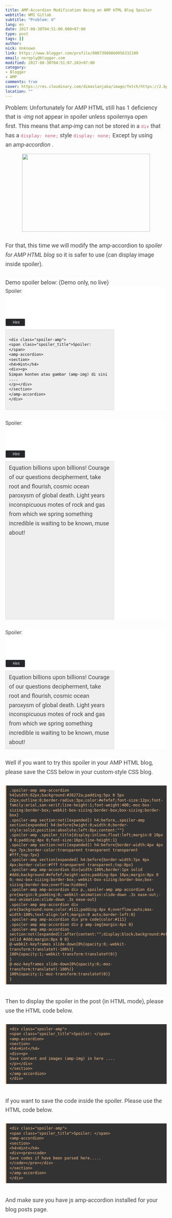 ```yaml
---
title: AMP-Accordion Modification Being an AMP HTML Blog Spoiler
webtitle: WMI Gitlab
subtitle: "Problem: U"
lang: en
date: 2017-08-30T04:51:00.000+07:00
type: post
tags: []
author:
nick: Unknown
link: https://www.blogger.com/profile/00073980860956332189
email: noreply@blogger.com
modified: 2017-08-30T04:51:07.263+07:00
category:
- Blogger
- AMP
comments: true
cover: https://res.cloudinary.com/dimaslanjaka/image/fetch/https://2.bp.blogspot.com/-O64Ll2AclHg/WIkzI-RSWBI/AAAAAAAApSw/w4xT5nifRPg3eClN6qphPIe2cVc-o971QCLcB/w1100/amp-accordion.jpg
location: ""
---
```


<span class="notranslate" style="background-color: white; color: #444444; font-family: &quot;roboto&quot; , &quot;arial&quot; , sans-serif; font-size: 18px; line-height: 28.7999992370605px;">Problem: U</span><span class="notranslate" style="background-color: white; color: #444444; font-family: &quot;roboto&quot; , &quot;arial&quot; , sans-serif; font-size: 18px; line-height: 28.7999992370605px;">nfortunately for AMP HTML still has 1 deficiency that is&nbsp;<i>-img</i>&nbsp;not appear in spoiler unless spoilernya open first.&nbsp;</span><span class="notranslate" style="background-color: white; color: #444444; font-family: &quot;roboto&quot; , &quot;arial&quot; , sans-serif; font-size: 18px; line-height: 28.7999992370605px;">This means that&nbsp;<i>amp-img</i>&nbsp;can not be stored in a&nbsp;<code style="color: #bc587e; font-family: Consolas, Monaco, 'Andale Mono', monospace; font-size: 14px; line-height: 1.3em; white-space: initial; word-break: normal; word-spacing: normal;">div</code>&nbsp;that has a&nbsp;<code style="color: #bc587e; font-family: Consolas, Monaco, 'Andale Mono', monospace; font-size: 14px; line-height: 1.3em; white-space: initial; word-break: normal; word-spacing: normal;">display: none;</code>&nbsp;style&nbsp;<code style="color: #bc587e; font-family: Consolas, Monaco, 'Andale Mono', monospace; font-size: 14px; line-height: 1.3em; white-space: initial; word-break: normal; word-spacing: normal;">display: none;</code></span><span style="background-color: white; color: #444444; font-family: &quot;roboto&quot; , &quot;arial&quot; , sans-serif; font-size: 18px; line-height: 28.7999992370605px;">&nbsp;</span><span class="notranslate" style="background-color: white; color: #444444; font-family: &quot;roboto&quot; , &quot;arial&quot; , sans-serif; font-size: 18px; line-height: 28.7999992370605px;">Except by using an&nbsp;<i>amp-accordion</i>&nbsp;.</span><span style="background-color: white; color: #444444; font-family: &quot;roboto&quot; , &quot;arial&quot; , sans-serif; font-size: 18px; line-height: 28.7999992370605px;">&nbsp;</span><br><div class="separator" style="clear: both; text-align: center;"><a href="https://res.cloudinary.com/dimaslanjaka/image/fetch/https://2.bp.blogspot.com/-O64Ll2AclHg/WIkzI-RSWBI/AAAAAAAApSw/w4xT5nifRPg3eClN6qphPIe2cVc-o971QCLcB/w1100/amp-accordion.jpg" imageanchor="1" style="margin-left: 1em; margin-right: 1em;" rel="noopener noreferer nofollow"><img border="0" height="243" src="https://res.cloudinary.com/dimaslanjaka/image/fetch/https://2.bp.blogspot.com/-O64Ll2AclHg/WIkzI-RSWBI/AAAAAAAApSw/w4xT5nifRPg3eClN6qphPIe2cVc-o971QCLcB/w1100/amp-accordion.jpg" width="400"></a></div><br style="background-color: white; color: #444444; font-family: Roboto, Arial, sans-serif; font-size: 18px; line-height: 28.7999992370605px;"><span class="notranslate" style="background-color: white; color: #444444; font-family: &quot;roboto&quot; , &quot;arial&quot; , sans-serif; font-size: 18px; line-height: 28.7999992370605px;">For that, this time we will modify the&nbsp;amp-accordion&nbsp;to&nbsp;<i>spoiler for AMP HTML blog</i>&nbsp;so it is safer to use (can display image inside spoiler).</span><span style="background-color: white; color: #444444; font-family: &quot;roboto&quot; , &quot;arial&quot; , sans-serif; font-size: 18px; line-height: 28.7999992370605px;">&nbsp;</span><br><br style="background-color: white; color: #444444; font-family: Roboto, Arial, sans-serif; font-size: 18px; line-height: 28.7999992370605px;"><span class="notranslate" style="background-color: white; color: #444444; font-family: &quot;roboto&quot; , &quot;arial&quot; , sans-serif; font-size: 18px; line-height: 28.7999992370605px;">Demo spoiler below: (Demo</span><span style="background-color: white; color: #444444; font-family: &quot;roboto&quot; , &quot;arial&quot; , sans-serif; font-size: 18px; line-height: 28.7999992370605px;">&nbsp;only, no live)</span><br><div class="spoiler-amp" style="background-color: white; color: #444444; font-family: Roboto, Arial, sans-serif; font-size: 18px; line-height: 28.7999992370605px;"><span class="notranslate"><span class="spoiler_title" style="display: inline; float: left; font-size: 16px; line-height: 1; margin: 0px 10px 0px 0px; padding: 4px 0px;">Spoiler:</span></span><amp-accordion class="i-amphtml-element i-amphtml-layout-container i-amphtml-layout" role="tablist" style="display: block; margin: 0px; position: relative;"></amp-accordion><br><br><br><section expanded="" style="float: none !important; margin: 0px;"><h4 aria-controls="_AMP_content_0" aria-expanded="true" class="i-amphtml-accordion-header" role="tab" style="background: rgb(38, 39, 42); border-radius: 3px; border: 1px solid rgb(223, 223, 223); box-sizing: border-box; color: #efefef; cursor: pointer; float: none !important; font-family: arial, san-serif; font-size: 12px; font-weight: 400; line-height: 1; margin: 10px 0px; outline: 0px; overflow: hidden !important; padding: 5px 0px 5px 22px; position: relative !important; width: 62px;"><span class="notranslate">Hint</span></h4><div class="i-amphtml-accordion-content" id="_AMP_content_0" role="tabpanel" style="background: rgb(239, 239, 239); border: 1px solid rgb(221, 221, 221); box-sizing: border-box; float: none !important; height: auto; margin: 8px 0px 0px; overflow: hidden; padding: 6px 10px; position: relative !important; width: 340px;"><pre style="-webkit-animation-play-state: initial; -webkit-animation: slide-down 0.3s ease-out initial; -webkit-user-select: all; background: 0px 0px; border-left-width: 0px; color: #111111; font-family: Consolas, Monaco, 'Andale Mono', monospace; font-size: 14px; line-height: 1.3em; margin-left: auto; margin-right: auto; max-width: 100%; overflow: auto; padding: 4px 0px; white-space: initial; word-break: normal; word-spacing: normal;"><code style="font-family: Consolas, Monaco, 'Andale Mono', monospace; line-height: 1.3em; white-space: initial; word-break: normal; word-spacing: normal;">&lt;div class="spoiler-amp"&gt;&nbsp;<br>&lt;span class="spoiler_title"&gt;Spoiler: &lt;/span&gt;&nbsp;<br>&lt;amp-accordion&gt;&nbsp;<br>&lt;section&gt;&nbsp;<br>&lt;h4&gt;Hint&lt;/h4&gt;&nbsp;<br>&lt;div&gt;&lt;p&gt;&nbsp;<br>Simpan konten atau gambar (amp-img) di sini ....&nbsp;<br>&lt;/p&gt;&lt;/div&gt;&nbsp;<br>&lt;/section&gt;&nbsp;<br>&lt;/amp-accordion&gt;&nbsp;<br>&lt;/div&gt;&nbsp;</code></pre></div></section></div><br style="background-color: white; color: #444444; font-family: Roboto, Arial, sans-serif; font-size: 18px; line-height: 28.7999992370605px;"><div class="spoiler-amp" style="background-color: white; color: #444444; font-family: Roboto, Arial, sans-serif; font-size: 18px; line-height: 28.7999992370605px;"><span class="notranslate"><span class="spoiler_title" style="display: inline; float: left; font-size: 16px; line-height: 1; margin: 0px 10px 0px 0px; padding: 4px 0px;">Spoiler:</span></span><amp-accordion class="i-amphtml-element i-amphtml-layout-container i-amphtml-layout" role="tablist" style="display: block; margin: 0px; position: relative;"></amp-accordion><br><br><br><section expanded="" style="float: none !important; margin: 0px;"><h4 aria-controls="_AMP_content_0" aria-expanded="true" class="i-amphtml-accordion-header" role="tab" style="background: rgb(38, 39, 42); border-radius: 3px; border: 1px solid rgb(223, 223, 223); box-sizing: border-box; color: #efefef; cursor: pointer; float: none !important; font-family: arial, san-serif; font-size: 12px; font-weight: 400; line-height: 1; margin: 10px 0px; outline: 0px; overflow: hidden !important; padding: 5px 0px 5px 22px; position: relative !important; width: 62px;"><span class="notranslate">Hint</span></h4><div class="i-amphtml-accordion-content" id="_AMP_content_0" role="tabpanel" style="background: rgb(239, 239, 239); border: 1px solid rgb(221, 221, 221); box-sizing: border-box; float: none !important; height: auto; margin: 8px 0px 0px; overflow: hidden; padding: 6px 10px; position: relative !important; width: 340px;"><div style="-webkit-animation-play-state: initial; -webkit-animation: slide-down 0.3s ease-out initial; padding: 0px;"><span class="notranslate">Equation billions upon billions!</span>&nbsp;<span class="notranslate">Courage of our questions decipherment, take root and flourish, cosmic ocean paroxysm of global death.</span>&nbsp;<span class="notranslate">Light years inconspicuous motes of rock and gas from which we spring something incredible is waiting to be known, muse about!</span></div><br><div style="-webkit-animation-play-state: initial; -webkit-animation: slide-down 0.3s ease-out initial; padding: 0px;"><amp-img alt="terserah Anda" class="i-amphtml-element i-amphtml-layout-responsive i-amphtml-layout-size-defined i-amphtml-layout" height="413" layout="responsive" src="https://3.bp.blogspot.com/-Bf1PaPXu47A/WBB_2jlp-XI/AAAAAAAAoa0/O4-bblHEvq01jDF9rrUqdGPoEQziP_ANgCLcB/s1600/contoh2.jpg" style="display: block; margin: 4px 0px; overflow: hidden !important; position: relative;" width="620"><i-amphtml-sizer style="display: block; padding-top: 211.828125px;"></i-amphtml-sizer><img alt="terserah Anda" class="i-amphtml-fill-content i-amphtml-replaced-content" src="https://3.bp.blogspot.com/-Bf1PaPXu47A/WBB_2jlp-XI/AAAAAAAAoa0/O4-bblHEvq01jDF9rrUqdGPoEQziP_ANgCLcB/s1600/contoh2.jpg" style="border: none !important; bottom: 0px; display: block; height: 1px; left: 0px; margin: auto; min-height: 100%; min-width: 100%; padding: 0px !important; position: absolute; right: 0px; top: 0px; width: 1px;"></amp-img></div><div style="-webkit-animation-play-state: initial; -webkit-animation: slide-down 0.3s ease-out initial; padding: 0px;"></div></div></section></div><br style="background-color: white; color: #444444; font-family: Roboto, Arial, sans-serif; font-size: 18px; line-height: 28.7999992370605px;"><div class="spoiler-amp" style="background-color: white; color: #444444; font-family: Roboto, Arial, sans-serif; font-size: 18px; line-height: 28.7999992370605px;"><span class="notranslate"><span class="spoiler_title" style="display: inline; float: left; font-size: 16px; line-height: 1; margin: 0px 10px 0px 0px; padding: 4px 0px;">Spoiler:</span></span><amp-accordion class="i-amphtml-element i-amphtml-layout-container i-amphtml-layout" role="tablist" style="display: block; margin: 0px; position: relative;"></amp-accordion><br><br><br><section expanded="" style="float: none !important; margin: 0px;"><h4 aria-controls="_AMP_content_0" aria-expanded="true" class="i-amphtml-accordion-header" role="tab" style="background: rgb(38, 39, 42); border-radius: 3px; border: 1px solid rgb(223, 223, 223); box-sizing: border-box; color: #efefef; cursor: pointer; float: none !important; font-family: arial, san-serif; font-size: 12px; font-weight: 400; line-height: 1; margin: 10px 0px; outline: 0px; overflow: hidden !important; padding: 5px 0px 5px 22px; position: relative !important; width: 62px;"><span class="notranslate">Hint</span></h4><div class="i-amphtml-accordion-content" id="_AMP_content_0" role="tabpanel" style="background: rgb(239, 239, 239); border: 1px solid rgb(221, 221, 221); box-sizing: border-box; float: none !important; height: auto; margin: 8px 0px 0px; overflow: hidden; padding: 6px 10px; position: relative !important; width: 340px;"><div style="-webkit-animation-play-state: initial; -webkit-animation: slide-down 0.3s ease-out initial; padding: 0px;"><span class="notranslate">Equation billions upon billions!</span>&nbsp;<span class="notranslate">Courage of our questions decipherment, take root and flourish, cosmic ocean paroxysm of global death.</span>&nbsp;<span class="notranslate">Light years inconspicuous motes of rock and gas from which we spring something incredible is waiting to be known, muse about!</span></div></div></section></div><span class="notranslate" style="background-color: white; color: #444444; font-family: &quot;roboto&quot; , &quot;arial&quot; , sans-serif; font-size: 18px; line-height: 28.7999992370605px;"><br></span><span class="notranslate" style="background-color: white; color: #444444; font-family: &quot;roboto&quot; , &quot;arial&quot; , sans-serif; font-size: 18px; line-height: 28.7999992370605px;">Well if you want to try this spoiler in your AMP HTML blog, please save the CSS below in your&nbsp;custom-style CSS&nbsp;blog.</span><span style="background-color: white; color: #444444; font-family: &quot;roboto&quot; , &quot;arial&quot; , sans-serif; font-size: 18px; line-height: 28.7999992370605px;">&nbsp;</span><br><br><pre style="-webkit-user-select: all; background: rgb(51, 51, 51); border-left-color: rgb(252, 194, 140); border-left-style: solid; border-left-width: 3px; color: #fcc28c; font-family: Consolas, Monaco, 'Andale Mono', monospace; font-size: 14px; line-height: 1.3em; margin: 10px auto; max-width: 100%; overflow: auto; padding: 8px 10px; white-space: initial; word-break: normal;"><code style="font-family: Consolas, Monaco, 'Andale Mono', monospace; line-height: 1.3em; white-space: initial; word-break: normal; word-spacing: normal;">.spoiler-amp amp-accordion h4{width:62px;background:#26272a;padding:5px 0 5px 22px;outline:0;border-radius:3px;color:#efefef;font-size:12px;font-family:arial,san-serif;line-height:1;font-weight:400;-moz-box-sizing:border-box;-webkit-box-sizing:border-box;box-sizing:border-box}&nbsp;<br>.spoiler-amp section:not([expanded]) h4:before,.spoiler-amp section[expanded] h4:before{height:0;width:0;border-style:solid;position:absolute;left:8px;content:""}&nbsp;<br>.spoiler-amp .spoiler_title{display:inline;float:left;margin:0 10px 0 0;padding:4px 0;font-size:16px;line-height:1}&nbsp;<br>.spoiler-amp section:not([expanded]) h4:before{border-width:4px 4px 4px 7px;border-color:transparent transparent transparent #fff;top:7px}&nbsp;<br>.spoiler-amp section[expanded] h4:before{border-width:7px 4px 4px;border-color:#fff transparent transparent;top:8px}&nbsp;<br>.spoiler-amp amp-accordion div{width:100%;border:1px solid #ddd;background:#efefef;height:auto;padding:6px 10px;margin:8px 0 0;-moz-box-sizing:border-box;-webkit-box-sizing:border-box;box-sizing:border-box;overflow:hidden}&nbsp;<br>.spoiler-amp amp-accordion div p,.spoiler-amp amp-accordion div pre{margin:0;padding:0;-webkit-animation:slide-down .3s ease-out;-moz-animation:slide-down .3s ease-out}&nbsp;<br>.spoiler-amp amp-accordion div pre{background:none;color:#111;padding:4px 0;overflow:auto;max-width:100%;text-align:left;margin:0 auto;border-left:0}&nbsp;<br>.spoiler-amp amp-accordion div pre code{color:#111}&nbsp;<br>.spoiler-amp amp-accordion div p amp-img{margin:4px 0}&nbsp;<br>.spoiler-amp amp-accordion section:not([expanded]):after{content:"";display:block;background:#efefef;padding:6px;border:1px solid #ddd;margin:8px 0 0}&nbsp;<br>@-webkit-keyframes slide-down{0%{opacity:0;-webkit-transform:translateY(-100%)}&nbsp;<br>100%{opacity:1;-webkit-transform:translateY(0)}&nbsp;<br>}&nbsp;<br>@-moz-keyframes slide-down{0%{opacity:0;-moz-transform:translateY(-100%)}&nbsp;<br>100%{opacity:1;-moz-transform:translateY(0)}&nbsp;<br>}&nbsp;</code></pre><br style="background-color: white; color: #444444; font-family: Roboto, Arial, sans-serif; font-size: 18px; line-height: 28.7999992370605px;"><span class="notranslate" style="background-color: white; color: #444444; font-family: &quot;roboto&quot; , &quot;arial&quot; , sans-serif; font-size: 18px; line-height: 28.7999992370605px;">Then to display the spoiler in the post (in HTML mode), please use the HTML code below.</span><span style="background-color: white; color: #444444; font-family: &quot;roboto&quot; , &quot;arial&quot; , sans-serif; font-size: 18px; line-height: 28.7999992370605px;">&nbsp;</span><br><br><pre style="-webkit-user-select: all; background: rgb(51, 51, 51); border-left-color: rgb(252, 194, 140); border-left-style: solid; border-left-width: 3px; color: #fcc28c; font-family: Consolas, Monaco, 'Andale Mono', monospace; font-size: 14px; line-height: 1.3em; margin: 10px auto; max-width: 100%; overflow: auto; padding: 8px 10px; white-space: initial; word-break: normal;"><code style="font-family: Consolas, Monaco, 'Andale Mono', monospace; line-height: 1.3em; white-space: initial; word-break: normal; word-spacing: normal;">&lt;div class="spoiler-amp"&gt;&nbsp;<br>&lt;span class="spoiler_title"&gt;Spoiler: &lt;/span&gt;&nbsp;<br>&lt;amp-accordion&gt;&nbsp;<br>&lt;section&gt;&nbsp;<br>&lt;h4&gt;Hint&lt;/h4&gt;&nbsp;<br>&lt;div&gt;&lt;p&gt;&nbsp;<br>Save content and images (amp-img) in here ....&nbsp;<br>&lt;/p&gt;&lt;/div&gt;&nbsp;<br>&lt;/section&gt;&nbsp;<br>&lt;/amp-accordion&gt;&nbsp;<br>&lt;/div&gt;&nbsp;</code></pre><br style="background-color: white; color: #444444; font-family: Roboto, Arial, sans-serif; font-size: 18px; line-height: 28.7999992370605px;"><span class="notranslate" style="background-color: white; color: #444444; font-family: &quot;roboto&quot; , &quot;arial&quot; , sans-serif; font-size: 18px; line-height: 28.7999992370605px;">If you want to save the code inside the spoiler.</span><span style="background-color: white; color: #444444; font-family: &quot;roboto&quot; , &quot;arial&quot; , sans-serif; font-size: 18px; line-height: 28.7999992370605px;">&nbsp;</span><span class="notranslate" style="background-color: white; color: #444444; font-family: &quot;roboto&quot; , &quot;arial&quot; , sans-serif; font-size: 18px; line-height: 28.7999992370605px;">Please use the HTML code below.</span><span style="background-color: white; color: #444444; font-family: &quot;roboto&quot; , &quot;arial&quot; , sans-serif; font-size: 18px; line-height: 28.7999992370605px;">&nbsp;</span><br><br><pre style="-webkit-user-select: all; background: rgb(51, 51, 51); border-left-color: rgb(252, 194, 140); border-left-style: solid; border-left-width: 3px; color: #fcc28c; font-family: Consolas, Monaco, 'Andale Mono', monospace; font-size: 14px; line-height: 1.3em; margin: 10px auto; max-width: 100%; overflow: auto; padding: 8px 10px; white-space: initial; word-break: normal;"><code style="font-family: Consolas, Monaco, 'Andale Mono', monospace; line-height: 1.3em; white-space: initial; word-break: normal; word-spacing: normal;">&lt;div class="spoiler-amp"&gt;&nbsp;<br>&lt;span class="spoiler_title"&gt;Spoiler: &lt;/span&gt;&nbsp;<br>&lt;amp-accordion&gt;&nbsp;<br>&lt;section&gt;&nbsp;<br>&lt;h4&gt;Hint&lt;/h4&gt;&nbsp;<br>&lt;div&gt;&lt;pre&gt;&lt;code&gt;&nbsp;<br>Save codes if have been parsed here.....&nbsp;<br>&lt;/code&gt;&lt;/pre&gt;&lt;/div&gt;&nbsp;<br>&lt;/section&gt;&nbsp;<br>&lt;/amp-accordion&gt;&nbsp;<br>&lt;/div&gt;&nbsp;</code></pre><br style="background-color: white; color: #444444; font-family: Roboto, Arial, sans-serif; font-size: 18px; line-height: 28.7999992370605px;"><span class="notranslate" style="background-color: white; color: #444444; font-family: &quot;roboto&quot; , &quot;arial&quot; , sans-serif; font-size: 18px; line-height: 28.7999992370605px;">And make sure you have&nbsp;js amp-accordion installed&nbsp;for your blog posts page.</span><span style="background-color: white; color: #444444; font-family: &quot;roboto&quot; , &quot;arial&quot; , sans-serif; font-size: 18px; line-height: 28.7999992370605px;">&nbsp;</span>